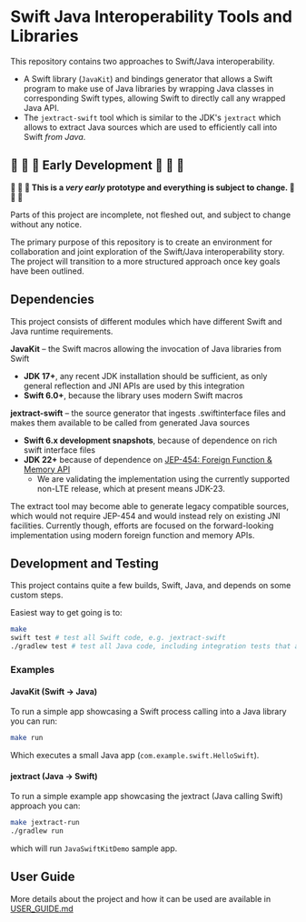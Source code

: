 # Swift Java Interoperability Tools and Libraries

This repository contains two approaches to Swift/Java interoperability.

- A Swift library (`JavaKit`) and bindings generator that allows a Swift program to make use of Java libraries by wrapping Java classes in corresponding Swift types, allowing Swift to directly call any wrapped Java API.
- The `jextract-swift` tool which is similar to the JDK's `jextract` which allows to extract Java sources which are used
  to efficiently call into Swift _from Java_.

## :construction: :construction: :construction: Early Development :construction: :construction: :construction: 

**:construction: :construction: :construction: This is a *very early* prototype and everything is subject to change. :construction: :construction: :construction:** 

Parts of this project are incomplete, not fleshed out, and subject to change without any notice.

The primary purpose of this repository is to create an environment for collaboration and joint exploration of the Swift/Java interoperability story. The project will transition to a more structured approach once key goals have been outlined.

## Dependencies

This project consists of different modules which have different Swift and Java runtime requirements.

**JavaKit** – the Swift macros allowing the invocation of Java libraries from Swift

- **JDK 17+**, any recent JDK installation should be sufficient, as only general reflection and JNI APIs are used by this integration
- **Swift 6.0+**, because the library uses modern Swift macros

**jextract-swift** – the source generator that ingests .swiftinterface files and makes them available to be called from generated Java sources

- **Swift 6.x development snapshots**, because of dependence on rich swift interface files  
- **JDK 22+** because of dependence on [JEP-454: Foreign Function & Memory API](https://openjdk.org/jeps/454)
  - We are validating the implementation using the currently supported non-LTE release, which at present means JDK-23.  

The extract tool may become able to generate legacy compatible sources, which would not require JEP-454 and would instead rely on existing JNI facilities. Currently though, efforts are focused on the forward-looking implementation using modern foreign function and memory APIs. 

## Development and Testing

This project contains quite a few builds, Swift, Java, and depends on some custom steps.

Easiest way to get going is to:

```bash
make
swift test # test all Swift code, e.g. jextract-swift
./gradlew test # test all Java code, including integration tests that actually use jextract-ed sources
```

### Examples

#### JavaKit (Swift -> Java)

To run a simple app showcasing a Swift process calling into a Java library you can run: 

```bash
make run
```

Which executes a small Java app (`com.example.swift.HelloSwift`).

#### jextract (Java -> Swift)

To run a simple example app showcasing the jextract (Java calling Swift) approach you can:

```bash
make jextract-run
./gradlew run
```

which will run `JavaSwiftKitDemo` sample app.

## User Guide

More details about the project and how it can be used are available in [USER_GUIDE.md](USER_GUIDE.md)
